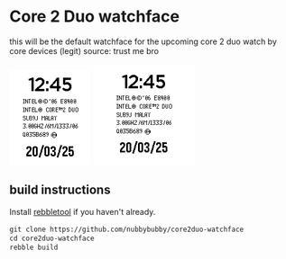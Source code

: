 # Core 2 Duo watchface

this will be the default watchface for the upcoming core 2 duo watch by core devices (legit) source: trust me bro

![Aplite, Basalt and Diorite](screenshots/screenshot.png) ![Chalk](screenshots/screenshot_round.png)

## build instructions
Install [rebbletool](https://github.com/richinfante/rebbletool) if you haven't already.

```
git clone https://github.com/nubbybubby/core2duo-watchface
cd core2duo-watchface
rebble build
```
